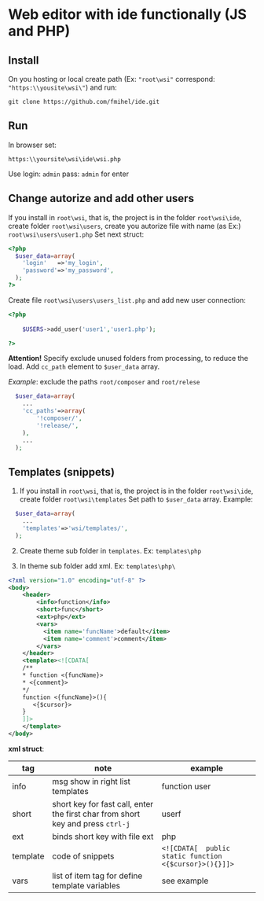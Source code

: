 # Web editor with ide functionally (JS and PHP)

## Install 
On you hosting or local create path (Ex: `"root\wsi"`  correspond: `"https:\\yousite\wsi\"`) and run:

`git clone https://github.com/fmihel/ide.git`

## Run 
In browser set:

`https:\\yoursite\wsi\ide\wsi.php`

Use login: `admin` pass: `admin` for enter

## Change autorize and add other users

If you install in `root\wsi`, that is, the project is in the folder `root\wsi\ide`, create
folder `root\wsi\users`, create you autorize file with name (as Ex:) `root\wsi\users\user1.php`
Set next struct:
```php
<?php
  $user_data=array(
    'login'   =>'my_login',
    'password'=>'my_password',
  );
?>

```

Create file  `root\wsi\users\users_list.php` and add new user connection:
```php
<?php
    
    $USERS->add_user('user1','user1.php');

?>
```
__Attention!__ Specify exclude unused folders from processing, to reduce the load.
Add `cc_path` element to `$user_data` array.

_Example_: exclude the paths `root/composer` and `root/relese`
```php
  $user_data=array(
    ...
    'cc_paths'=>array(
        '!composer/',
        '!release/',
    ),
    ...
  );

```

## Templates (snippets)
1. If you install in `root\wsi`, that is, the project is in the folder `root\wsi\ide`, create
folder `root\wsi\templates`
Set path to `$user_data` array. Example:
```php
  $user_data=array(
    ...
    'templates'=>'wsi/templates/',
  );

```
2. Create theme sub folder in `templates`. Ex: `templates\php`

3. In theme sub folder add xml. Ex: `templates\php\`
```xml
<?xml version="1.0" encoding="utf-8" ?>
<body>
    <header>
        <info>function</info>
        <short>func</short>
        <ext>php</ext>
        <vars>
          <item name='funcName'>default</item>
          <item name='comment'>comment</item>
        </vars>
    </header>
    <template><![CDATA[
    /**
    * function <{funcName}>
    * <{comment}>
    */
    function <{funcName}>(){
       <{$cursor}>
    }
    ]]>
    </template>
</body>

```
__xml struct__:

|tag|note|example|
|----|----|----|
|info|msg show in right list templates|function user|
|short|short key for fast call, enter the first char from short key and press `ctrl-j` |userf |
|ext|binds short key with file ext|php|
|template| code of snippets|```<![CDATA[  public static function <{$cursor}>(){}]]>```|
|vars|list of item tag for define template variables|  see example |










































